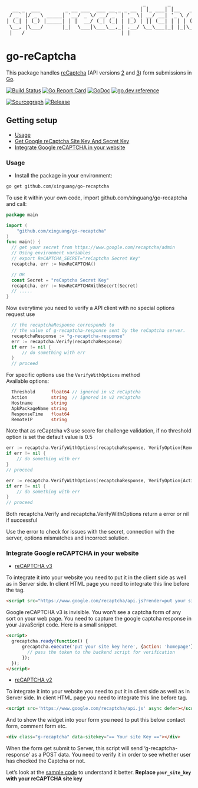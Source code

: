 <pre align="center" type="ascii-art">
                                            _       _         
  __ _  ___        _ __ ___  ___ __ _ _ __ | |_ ___| |__   __ _ 
 / _` |/ _ \ _____| '__/ _ \/ __/ _` | '_ \| __/ __| '_ \ / _` |
| (_| | (_) |_____| | |  __/ (_| (_| | |_) | || (__| | | | (_| |
 \__, |\___/      |_|  \___|\___\__,_| .__/ \__\___|_| |_|\__,_|
 |___/                               |_|                       
</pre>
# go-reCaptcha

This package handles [reCaptcha](https://www.google.com/recaptcha) (API versions [2](https://developers.google.com/recaptcha/docs/display) and [3](https://developers.google.com/recaptcha/docs/v3)) form submissions in [Go](http://golang.org/).

[![Build Status](https://travis-ci.org/Xinguang/go-recaptcha.svg)](https://travis-ci.org/Xinguang/go-recaptcha)
[![Go Report Card](https://goreportcard.com/badge/github.com/xinguang/go-recaptcha)](https://goreportcard.com/report/github.com/xinguang/go-recaptcha)
[![GoDoc](https://godoc.org/github.com/xinguang/go-recaptcha?status.svg)](https://godoc.org/github.com/xinguang/go-recaptcha)
[![go.dev reference](https://img.shields.io/badge/go.dev-reference-007d9c?logo=go&logoColor=white&style=flat-square)](https://pkg.go.dev/github.com/xinguang/go-recaptcha?tab=doc)

[![Sourcegraph](https://sourcegraph.com/github.com/Xinguang/go-recaptcha/-/badge.svg)](https://sourcegraph.com/github.com/Xinguang/go-recaptcha?badge)
[![Release](https://img.shields.io/github/release/Xinguang/go-recaptcha.svg?style=flat-square)](https://github.com/Xinguang/go-recaptcha/releases)

## Getting setup

* [Usage](#Usage)
* [Get Google reCaptcha Site Key And Secret Key](docs/reCaptcha.md)
* [Integrate Google reCAPTCHA in your website](#website)


### Usage <a name="Usage" />

* Install the package in your environment:
``` sh
go get github.com/xinguang/go-recaptcha
```
To use it within your own code, import github.com/xinguang/go-recaptcha and call:

```go
package main

import (
	"github.com/xinguang/go-recaptcha"
)
func main() {
  // get your secret from https://www.google.com/recaptcha/admin
  // Using environment variables
  // export ReCAPTCHA_SECRET="reCaptcha Secret Key"
  recaptcha, err := NewReCAPTCHA()

  // OR 
  const Secret = "reCaptcha Secret Key"
  recaptcha, err := NewReCAPTCHAWithSecert(Secret)
  // .....
}
```
Now everytime you need to verify a API client with no special options request use

```go
  // the recaptchaResponse corresponds to 
  // the value of g-recaptcha-response sent by the reCaptcha server.
  recaptchaResponse := "g-recaptcha-response"
  err := recaptcha.Verify(recaptchaResponse)
  if err != nil {
      // do something with err
  }
  // proceed

```

For specific options use the `VerifyWithOptions` method  
Available options:

```go
  Threshold      float64 // ignored in v2 reCaptcha
  Action         string  // ignored in v2 reCaptcha
  Hostname       string
  ApkPackageName string
  ResponseTime   float64
  RemoteIP       string
```
Note that as reCaptcha v3 use score for challenge validation, if no threshold option is set the default value is 0.5

```go
err := recaptcha.VerifyWithOptions(recaptchaResponse, VerifyOption{RemoteIP: "127.0.0.1"})
if err != nil {
    // do something with err
}
// proceed
```

```go
err := recaptcha.VerifyWithOptions(recaptchaResponse, VerifyOption{Action: "homepage", Threshold: 0.8})
if err != nil {
    // do something with err
}
// proceed
```

Both recaptcha.Verify and recaptcha.VerifyWithOptions return a error or nil if successful

Use the error to check for issues with the secret, connection with the server, options mismatches and incorrect solution.


### Integrate Google reCAPTCHA in your website <a name="website" />

* [reCAPTCHA v3](https://developers.google.com/recaptcha/docs/v3)

To integrate it into your website you need to put it in the client side as well as in Server side. In client HTML page you need to integrate this line before the tag.

```html
<script src="https://www.google.com/recaptcha/api.js?render=put your site key here"></script>
```

Google reCAPTCHA v3 is invisible. You won’t see a captcha form of any sort on your web page. You need to capture the google captcha response in your JavaScript code. Here is a small snippet.


```html
<script>
  grecaptcha.ready(function() {
      grecaptcha.execute('put your site key here', {action: 'homepage'}).then(function(token) {
        // pass the token to the backend script for verification
      });
  });
</script>
```


* [reCAPTCHA v2](https://developers.google.com/recaptcha/docs/display)

To integrate it into your website you need to put it in client side as well as in Server side. In client HTML page you need to integrate this line before <HEAD> tag.

```html
<script src='https://www.google.com/recaptcha/api.js' async defer></script>
```
And to show the widget into your form you need to put this below contact form, comment form etc.

```html
<div class="g-recaptcha" data-sitekey="== Your site Key =="></div>
```

When the form get submit to Server, this script will send ‘g-recaptcha-response’ as a POST data. You need to verify it in order to see whether user has checked the Captcha or not.

Let’s look at the [sample code](./example/README.md) to understand it better.
**Replace `your_site_key` with your reCAPTCHA site key**